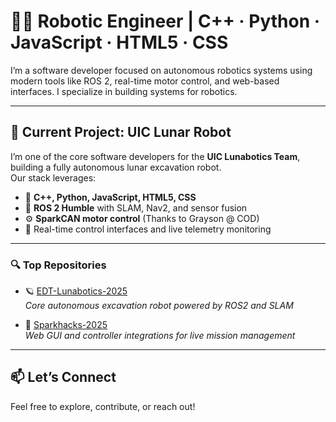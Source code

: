 # 👨‍🚀 Robotic Engineer | C++ · Python · JavaScript · HTML5 · CSS

I’m a software developer focused on autonomous robotics systems using modern tools like ROS 2, real-time motor control, and web-based interfaces. I specialize in building systems for robotics.

---

## 🚀 Current Project: UIC Lunar Robot

I’m one of the core software developers for the **UIC Lunabotics Team**, building a fully autonomous lunar excavation robot.  
Our stack leverages:

- 🔧 **C++, Python, JavaScript, HTML5, CSS**
- 🤖 **ROS 2 Humble** with SLAM, Nav2, and sensor fusion
- ⚙️ **SparkCAN motor control** (Thanks to Grayson @ COD)
- 📡 Real-time control interfaces and live telemetry monitoring

---

### 🔍 Top Repositories

- 🪐 [EDT-Lunabotics-2025](https://github.com/educationmoment/EDT-Lunabotics-2025)  
  _Core autonomous excavation robot powered by ROS2 and SLAM_

- 🧠 [Sparkhacks-2025](https://github.com/educationmoment/Sparkhacks-2025/tree/main)  
  _Web GUI and controller integrations for live mission management_

---

## 📫 Let’s Connect

Feel free to explore, contribute, or reach out!

